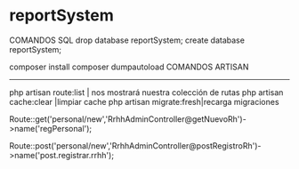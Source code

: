 # reportSystem

COMANDOS SQL
drop database reportSystem;
create database reportSystem;

composer install
composer dumpautoload
COMANDOS ARTISAN
________________________________________________________________________________
php artisan route:list   | nos mostrará nuestra colección de rutas
php artisan cache:clear  |limpiar cache
php artisan migrate:fresh|recarga migraciones


Route::get('personal/new','RrhhAdminController@getNuevoRh')->name('regPersonal');

Route::post('personal/new','RrhhAdminController@postRegistroRh')->name('post.registrar.rrhh');
